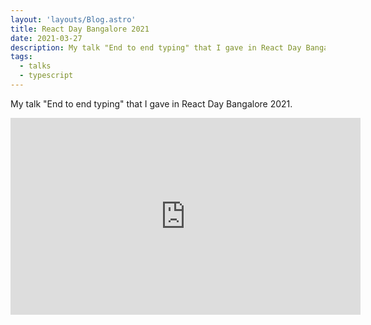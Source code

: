 ```yaml
---
layout: 'layouts/Blog.astro'
title: React Day Bangalore 2021
date: 2021-03-27
description: My talk "End to end typing" that I gave in React Day Bangalore 2021.
tags:
  - talks
  - typescript
---
```


My talk "End to end typing" that I gave in React Day Bangalore 2021.

<iframe width="560" height="315" src="https://www.youtube.com/embed/bDyimTh3iDs" title="YouTube video player" frameborder="0" allow="accelerometer; autoplay; clipboard-write; encrypted-media; gyroscope; picture-in-picture" allowfullscreen></iframe>
